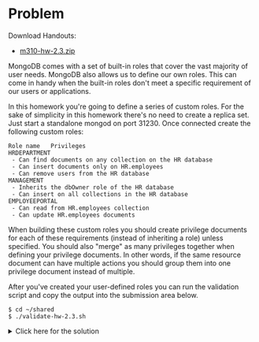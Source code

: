 # Problem
Download Handouts:
 - <a href="https://university.mongodb.com/static/MongoDB_2017_M310_April/handouts/m310-hw-2.3.10cba2709041.zip">m310-hw-2.3.zip</a>

MongoDB comes with a set of built-in roles that cover the vast majority of user needs. MongoDB also allows us to define our own roles. This can come in handy when the built-in roles don't meet a specific requirement of our users or applications.

In this homework you're going to define a series of custom roles. For the sake of simplicity in this homework there's no need to create a replica set. Just start a standalone mongod on port 31230. Once connected create the following custom roles:

    Role name	Privileges
    HRDEPARTMENT	
     - Can find documents on any collection on the HR database
     - Can insert documents only on HR.employees
     - Can remove users from the HR database
    MANAGEMENT	
     - Inherits the dbOwner role of the HR database
     - Can insert on all collections in the HR database
    EMPLOYEEPORTAL	
     - Can read from HR.employees collection
     - Can update HR.employees documents

When building these custom roles you should create privilege documents for each of these requirements (instead of inheriting a role) unless specified. You should also "merge" as many privileges together when defining your privilege documents. In other words, if the same resource document can have multiple actions you should group them into one privilege document instead of multiple.

After you've created your user-defined roles you can run the validation script and copy the output into the submission area below.

    $ cd ~/shared
    $ ./validate-hw-2.3.sh

<details>
  <summary>Click here for the solution</summary>
    <ul>
      <li>[
{"role":"EMPLOYEEPORTAL","inheritedRoles":[],
  "privileges":[{"resource":{"db":"HR","collection":"employees"},"actions":["find","update"]}]},{"role":"HRDEPARTMENT","inheritedRoles":[],"privileges":[{"resource":{"db":"HR","collection":""},"actions":["dropUser","find"]},{"resource":{"db":"HR","collection":"employees"},"actions":["insert"]}]},{"role":"MANAGEMENT","inheritedRoles":[{"role":"dbOwner","db":"HR"}],"privileges":[{"resource":{"db":"HR","collection":""},"actions":["insert"]}]}]</li>
	</ul>
</details>